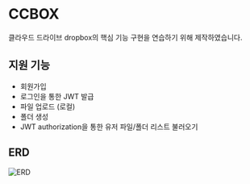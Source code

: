 # CCBOX
클라우드 드라이브 dropbox의 핵심 기능 구현을 연습하기 위해 제작하였습니다.
## 지원 기능
- 회원가입
- 로그인을 통한 JWT 발급
- 파일 업로드 (로컬)
- 폴더 생성
- JWT authorization을 통한 유저 파일/폴더 리스트 불러오기
## ERD
![ERD](https://user-images.githubusercontent.com/25370441/163367621-21bc47e7-d9c4-45db-ae76-de05e4b05959.png)
